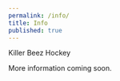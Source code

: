 ```yaml
---
permalink: /info/
title: Info
published: true
---
```


Killer Beez Hockey

More information coming soon.
